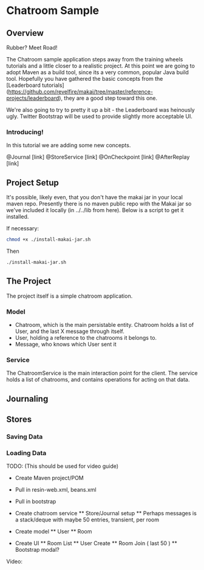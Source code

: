 # Chatroom Sample

## Overview

Rubber?  Meet Road!

The Chatroom sample application steps away from the training wheels tutorials and a little closer to a realistic
project. At this point we are going to adopt Maven as a build tool, since its a very common, popular Java build
tool. Hopefully you have gathered the basic concepts from the [Leaderboard tutorials]
(https://github.com/revelfire/makai/tree/master/reference-projects/leaderboard), they are a good step toward this one.

We're also going to try to pretty it up a bit - the Leaderboard was heinously ugly. Twitter Bootstrap will be used
to provide slightly more acceptable UI.

### Introducing!
In this tutorial we are adding some new concepts.

@Journal [link]
@StoreService [link]
@OnCheckpoint [link]
@AfterReplay [link]

## Project Setup
It's possible, likely even, that you don't have the makai jar in your local maven repo. Presently there is no
maven public repo with the Makai jar so we've included it locally (in ../../lib from here). Below is a script
to get it installed.

If necessary:

```bash
chmod +x ./install-makai-jar.sh 
```
Then
```bash
./install-makai-jar.sh
```

## The Project
The project itself is a simple chatroom application.

### Model
* Chatroom, which is the main persistable entity. Chatroom holds a list of User, and the last X message through itself.
* User, holding a reference to the chatrooms it belongs to.
* Message, who knows which User sent it

### Service
The ChatroomService is the main interaction point for the client. The service holds a list of chatrooms, and contains
operations for acting on that data.

## Journaling

## Stores


### Saving Data

### Loading Data


TODO:  (This should be used for video guide)
* Create Maven project/POM
* Pull in resin-web.xml, beans.xml
* Pull in bootstrap
* Create chatroom service
** Store/Journal setup
** Perhaps messages is a stack/deque with maybe 50 entries, transient, per room

* Create model
** User
** Room

* Create UI
** Room List
** User Create
** Room Join ( last 50 )
** Bootstrap modal?

Video:
            
                                                                                                                                                                                                                                                                                                                                                                                                                                                                                                                                                                                                                                                                                                                                                                                                                                                                                                                                                                                                                                                                                                                                                                                                                                                                                                                                                                                                                                                                                                                                                                                                                                                                                                                                                                                                                                                                                                                                                                                                                                                                                                                                                                                                                                                                                                                                                                                                                                                                                                                                                                                                                                                                                                                                                                                                                                                                                                                                                                                                                                                                                                                                                                                                                                                                                                                                                                                                                                                                                                                                                                                                                                                                                                                                                                                                                                                                                                                                                                                                                                                                                                                                                                                                                                                                                                                                                                                                                                                                                                                                                                                                                                                                                                                                                                                                                                                                                                                                                                                                                                                                                                                                                                                                                                                                                                                                                                                                                                                                                                                                                                                                                                                                                                                                                                                                                                                                                                                                                                                                                                                                                                                                                                                                                                                                                                                                                                                                                                                                                                                                                                                                                                                                                                                                                                                                                                                                                                                                                                                                                                                                                                                                                                                                                                                                                                                                                                                                                                                                                                                                                                                                                                                                                                                                                                                                                                                                                                                                                                                                                                                                                                                                                                                                                                                                                                                                                                                                                                 